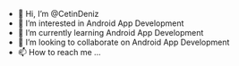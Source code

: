 - 👋 Hi, I’m @CetinDeniz
- 👀 I’m interested in Android App Development
- 🌱 I’m currently learning Android App Development
- 💞️ I’m looking to collaborate on Android App Development
- 📫 How to reach me ...

<!---
CetinDeniz/CetinDeniz is a ✨ special ✨ repository because its `README.md` (this file) appears on your GitHub profile.
You can click the Preview link to take a look at your changes.
--->
